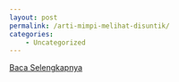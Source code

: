 ```yaml
---
layout: post
permalink: /arti-mimpi-melihat-disuntik/
categories:
    - Uncategorized
---
```


[Baca Selengkapnya](/01)